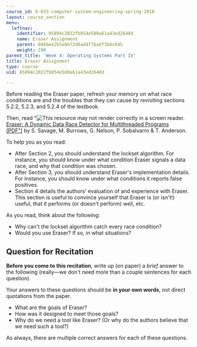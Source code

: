 ```yaml
---
course_id: 6-033-computer-system-engineering-spring-2018
layout: course_section
menu:
  leftnav:
    identifier: 85894c2022fb054e580a61a43ed2648d
    name: Eraser Assignment
    parent: 0466ee2b5ebb72d0ad4f7badf3b6c645
    weight: 190
parent_title: 'Week 4: Operating Systems Part IV'
title: Eraser Assignment
type: course
uid: 85894c2022fb054e580a61a43ed2648d

---
```


Before reading the Eraser paper, refresh your memory on what race conditions are and the troubles that they can cause by revisiting sections 5.2.2, 5.2.3, and 5.2.4 of the textbook.

Then, read "![This resource may not render correctly in a screen reader.](/images/inacessible.gif)[Eraser: A Dynamic Data Race Detector for Multithreaded Programs (PDF")](http://www.cs.ucsd.edu/~savage/papers/Tocs97.pdf) by S. Savage, M. Burrows, G. Nelson, P. Sobalvarro & T. Anderson.

To help you as you read:

*   After Section 2, you should understand the lockset algorithm. For instance, you should know under what condition Eraser signals a data race, and why that condition was chosen.
*   After Section 3, you should understand Eraser's implementation details. For instance, you should know under what conditions it reports false positives.
*   Section 4 details the authors' evaluation of and experience with Eraser. This section is useful to convince yourself that Eraser is (or isn't!) useful, that it performs (or doesn't perform) well, etc.

As you read, think about the following:

*   Why can't the lockset algorithm catch every race condition?
*   Would you use Eraser? If so, in what situations?

Question for Recitation
-----------------------

**Before you come to this recitation**, write up (on paper) a _brief_ answer to the following (really—we don't need more than a couple sentences for each question).  

Your answers to these questions should be **in your own words**, not direct quotations from the paper.

*   What are the goals of Eraser?
*   How was it designed to meet those goals?
*   Why do we need a tool like Eraser? (Or why do the authors believe that we need such a tool?)

As always, there are multiple correct answers for each of these questions.